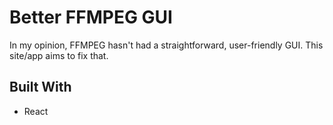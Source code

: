 # Better FFMPEG GUI

In my opinion, FFMPEG hasn't had a straightforward, user-friendly GUI. This site/app aims to fix that.

## Built With

- React